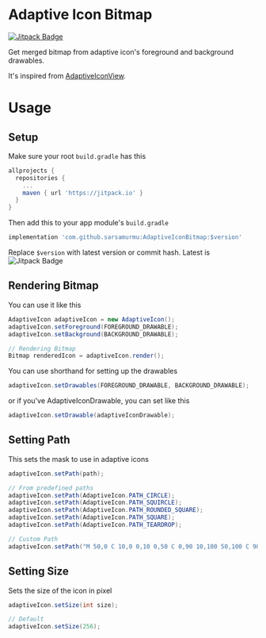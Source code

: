 # Adaptive Icon Bitmap
[![Jitpack Badge](https://jitpack.io/v/sarsamurmu/AdaptiveIconBitmap.svg)](https://jitpack.io/#sarsamurmu/AdaptiveIconBitmap)

Get merged bitmap from adaptive icon's foreground and background drawables.

It's inspired from [AdaptiveIconView](https://github.com/fennifith/AdaptiveIconView).

# Usage
## Setup
Make sure your root `build.gradle` has this
```gradle
allprojects {
  repositories {
    ...
    maven { url 'https://jitpack.io' }
  }
}
```
Then add this to your app module's `build.gradle`
```gradle
implementation 'com.github.sarsamurmu:AdaptiveIconBitmap:$version'
```
Replace `$version` with latest version or commit hash. Latest is ![Jitpack Badge](https://jitpack.io/v/sarsamurmu/AdaptiveIconBitmap.svg)

## Rendering Bitmap
You can use it like this
```java
AdaptiveIcon adaptiveIcon = new AdaptiveIcon();
adaptiveIcon.setForeground(FOREGROUND_DRAWABLE);
adaptiveIcon.setBackground(BACKGROUND_DRAWABLE);

// Rendering Bitmap
Bitmap renderedIcon = adaptiveIcon.render();
```
You can use shorthand for setting up the drawables
```java
adaptiveIcon.setDrawables(FOREGROUND_DRAWABLE, BACKGROUND_DRAWABLE);
```
or if you've AdaptiveIconDrawable, you can set like this
```java
adaptiveIcon.setDrawable(adaptiveIconDrawable);
```

## Setting Path
This sets the mask to use in adaptive icons
```java
adaptiveIcon.setPath(path);

// From predefined paths
adaptiveIcon.setPath(AdaptiveIcon.PATH_CIRCLE);
adaptiveIcon.setPath(AdaptiveIcon.PATH_SQUIRCLE);
adaptiveIcon.setPath(AdaptiveIcon.PATH_ROUNDED_SQUARE);
adaptiveIcon.setPath(AdaptiveIcon.PATH_SQUARE);
adaptiveIcon.setPath(AdaptiveIcon.PATH_TEARDROP);

// Custom Path
adaptiveIcon.setPath("M 50,0 C 10,0 0,10 0,50 C 0,90 10,100 50,100 C 90,100 100,90 100,50 C 100,10 90,0 50,0 Z");
```

## Setting Size
Sets the size of the icon in pixel
```java
adaptiveIcon.setSize(int size);

// Default
adaptiveIcon.setSize(256);
```
